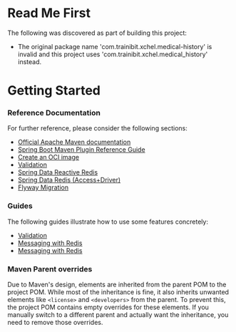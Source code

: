 # Read Me First
The following was discovered as part of building this project:

* The original package name 'com.trainibit.xchel.medical-history' is invalid and this project uses 'com.trainibit.xchel.medical_history' instead.

# Getting Started

### Reference Documentation
For further reference, please consider the following sections:

* [Official Apache Maven documentation](https://maven.apache.org/guides/index.html)
* [Spring Boot Maven Plugin Reference Guide](https://docs.spring.io/spring-boot/3.4.2/maven-plugin)
* [Create an OCI image](https://docs.spring.io/spring-boot/3.4.2/maven-plugin/build-image.html)
* [Validation](https://docs.spring.io/spring-boot/3.4.2/reference/io/validation.html)
* [Spring Data Reactive Redis](https://docs.spring.io/spring-boot/3.4.2/reference/data/nosql.html#data.nosql.redis)
* [Spring Data Redis (Access+Driver)](https://docs.spring.io/spring-boot/3.4.2/reference/data/nosql.html#data.nosql.redis)
* [Flyway Migration](https://docs.spring.io/spring-boot/3.4.2/how-to/data-initialization.html#howto.data-initialization.migration-tool.flyway)

### Guides
The following guides illustrate how to use some features concretely:

* [Validation](https://spring.io/guides/gs/validating-form-input/)
* [Messaging with Redis](https://spring.io/guides/gs/messaging-redis/)
* [Messaging with Redis](https://spring.io/guides/gs/messaging-redis/)

### Maven Parent overrides

Due to Maven's design, elements are inherited from the parent POM to the project POM.
While most of the inheritance is fine, it also inherits unwanted elements like `<license>` and `<developers>` from the parent.
To prevent this, the project POM contains empty overrides for these elements.
If you manually switch to a different parent and actually want the inheritance, you need to remove those overrides.


